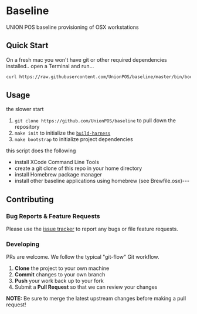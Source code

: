 <!--

  ** DO NOT EDIT THIS FILE
  **
  ** This file was automatically generated by the `build-harness`.
  ** 1) Make all changes to `README.yaml`
  ** 2) Run `make init` (you only need to do this once)
  ** 3) Run`make readme` to rebuild this file.
  **

  -->
# Baseline



UNION POS baseline provisioning of OSX workstations

## Quick Start

On a fresh mac you won't have git or other required dependencies installed..
open a Terminal and run...

```sh
curl https://raw.githubusercontent.com/UnionPOS/baseline/master/bin/bootstrap | bash
```





## Usage

the slower start

1. `git clone https://github.com/UnionPOS/baseline` to pull down the repository
1. `make init` to initialize the [`build-harness`](https://github.com/UnionPOS/build-harness/)
1. `make bootstrap` to initialize project dependencies

this script does the following

- install XCode Command Line Tools
- create a git clone of this repo in your home directory
- install Homebrew package manager
- install other baseline applications using homebrew (see Brewfile.osx)---

## Contributing

### Bug Reports & Feature Requests

Please use the [issue tracker](https://github.com/UnionPOS/baseline/issues) to report any bugs or file feature requests.

### Developing

PRs are welcome. We follow the typical "git-flow" Git workflow.

 1. **Clone** the project to your own machine
 1. **Commit** changes to your own branch
 1. **Push** your work back up to your fork
 1. Submit a **Pull Request** so that we can review your changes

**NOTE:** Be sure to merge the latest upstream changes before making a pull request!
